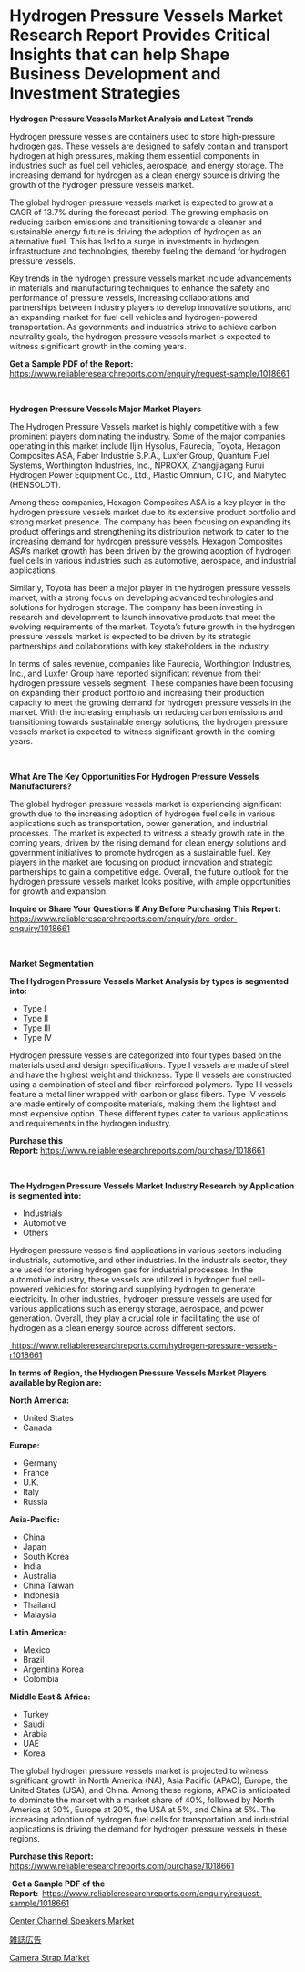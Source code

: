 <p><h1>Hydrogen Pressure Vessels Market Research Report Provides Critical Insights that can help Shape Business Development and Investment Strategies</h1></p><p><strong>Hydrogen Pressure Vessels Market Analysis and Latest Trends</strong></p>
<p><p>Hydrogen pressure vessels are containers used to store high-pressure hydrogen gas. These vessels are designed to safely contain and transport hydrogen at high pressures, making them essential components in industries such as fuel cell vehicles, aerospace, and energy storage. The increasing demand for hydrogen as a clean energy source is driving the growth of the hydrogen pressure vessels market.</p><p>The global hydrogen pressure vessels market is expected to grow at a CAGR of 13.7% during the forecast period. The growing emphasis on reducing carbon emissions and transitioning towards a cleaner and sustainable energy future is driving the adoption of hydrogen as an alternative fuel. This has led to a surge in investments in hydrogen infrastructure and technologies, thereby fueling the demand for hydrogen pressure vessels.</p><p>Key trends in the hydrogen pressure vessels market include advancements in materials and manufacturing techniques to enhance the safety and performance of pressure vessels, increasing collaborations and partnerships between industry players to develop innovative solutions, and an expanding market for fuel cell vehicles and hydrogen-powered transportation. As governments and industries strive to achieve carbon neutrality goals, the hydrogen pressure vessels market is expected to witness significant growth in the coming years.</p></p>
<p><strong>Get a Sample PDF of the Report:&nbsp;</strong> <a href="https://www.reliableresearchreports.com/enquiry/request-sample/1018661">https://www.reliableresearchreports.com/enquiry/request-sample/1018661</a></p>
<p>&nbsp;</p>
<p><strong>Hydrogen Pressure Vessels Major Market Players</strong></p>
<p><p>The Hydrogen Pressure Vessels market is highly competitive with a few prominent players dominating the industry. Some of the major companies operating in this market include Iljin Hysolus, Faurecia, Toyota, Hexagon Composites ASA, Faber Industrie S.P.A., Luxfer Group, Quantum Fuel Systems, Worthington Industries, Inc., NPROXX, Zhangjiagang Furui Hydrogen Power Equipment Co., Ltd., Plastic Omnium, CTC, and Mahytec (HENSOLDT).</p><p>Among these companies, Hexagon Composites ASA is a key player in the hydrogen pressure vessels market due to its extensive product portfolio and strong market presence. The company has been focusing on expanding its product offerings and strengthening its distribution network to cater to the increasing demand for hydrogen pressure vessels. Hexagon Composites ASA’s market growth has been driven by the growing adoption of hydrogen fuel cells in various industries such as automotive, aerospace, and industrial applications.</p><p>Similarly, Toyota has been a major player in the hydrogen pressure vessels market, with a strong focus on developing advanced technologies and solutions for hydrogen storage. The company has been investing in research and development to launch innovative products that meet the evolving requirements of the market. Toyota’s future growth in the hydrogen pressure vessels market is expected to be driven by its strategic partnerships and collaborations with key stakeholders in the industry.</p><p>In terms of sales revenue, companies like Faurecia, Worthington Industries, Inc., and Luxfer Group have reported significant revenue from their hydrogen pressure vessels segment. These companies have been focusing on expanding their product portfolio and increasing their production capacity to meet the growing demand for hydrogen pressure vessels in the market. With the increasing emphasis on reducing carbon emissions and transitioning towards sustainable energy solutions, the hydrogen pressure vessels market is expected to witness significant growth in the coming years.</p></p>
<p>&nbsp;</p>
<p><strong>What Are The Key Opportunities For Hydrogen Pressure Vessels Manufacturers?</strong></p>
<p><p>The global hydrogen pressure vessels market is experiencing significant growth due to the increasing adoption of hydrogen fuel cells in various applications such as transportation, power generation, and industrial processes. The market is expected to witness a steady growth rate in the coming years, driven by the rising demand for clean energy solutions and government initiatives to promote hydrogen as a sustainable fuel. Key players in the market are focusing on product innovation and strategic partnerships to gain a competitive edge. Overall, the future outlook for the hydrogen pressure vessels market looks positive, with ample opportunities for growth and expansion.</p></p>
<p><strong>Inquire or Share Your Questions If Any Before Purchasing This Report:</strong> <a href="https://www.reliableresearchreports.com/enquiry/pre-order-enquiry/1018661">https://www.reliableresearchreports.com/enquiry/pre-order-enquiry/1018661</a></p>
<p>&nbsp;</p>
<p><strong>Market Segmentation</strong></p>
<p><strong>The Hydrogen Pressure Vessels Market Analysis by types is segmented into:</strong></p>
<p><ul><li>Type I</li><li>Type II</li><li>Type III</li><li>Type IV</li></ul></p>
<p><p>Hydrogen pressure vessels are categorized into four types based on the materials used and design specifications. Type I vessels are made of steel and have the highest weight and thickness. Type II vessels are constructed using a combination of steel and fiber-reinforced polymers. Type III vessels feature a metal liner wrapped with carbon or glass fibers. Type IV vessels are made entirely of composite materials, making them the lightest and most expensive option. These different types cater to various applications and requirements in the hydrogen industry.</p></p>
<p><strong>Purchase this Report:&nbsp;</strong><a href="https://www.reliableresearchreports.com/purchase/1018661">https://www.reliableresearchreports.com/purchase/1018661</a></p>
<p>&nbsp;</p>
<p><strong>The Hydrogen Pressure Vessels Market Industry Research by Application is segmented into:</strong></p>
<p><ul><li>Industrials</li><li>Automotive</li><li>Others</li></ul></p>
<p><p>Hydrogen pressure vessels find applications in various sectors including industrials, automotive, and other industries. In the industrials sector, they are used for storing hydrogen gas for industrial processes. In the automotive industry, these vessels are utilized in hydrogen fuel cell-powered vehicles for storing and supplying hydrogen to generate electricity. In other industries, hydrogen pressure vessels are used for various applications such as energy storage, aerospace, and power generation. Overall, they play a crucial role in facilitating the use of hydrogen as a clean energy source across different sectors.</p></p>
<p><a href="https://www.reliableresearchreports.com/hydrogen-pressure-vessels-r1018661">&nbsp;https://www.reliableresearchreports.com/hydrogen-pressure-vessels-r1018661</a></p>
<p><strong>In terms of Region, the Hydrogen Pressure Vessels Market Players available by Region are:</strong></p>
<p>
    <p> <strong> North America: </strong>
        <ul>
            <li>United States</li>
            <li>Canada</li>
        </ul>
        </p> 
    <p> <strong> Europe: </strong>
        <ul>
            <li>Germany</li>
            <li>France</li>
            <li>U.K.</li>
            <li>Italy</li>
            <li>Russia</li>
        </ul>
        </p> 
    <p> <strong> Asia-Pacific: </strong>
        <ul>
            <li>China</li>
            <li>Japan</li>
            <li>South Korea</li>
            <li>India</li>
            <li>Australia</li>
            <li>China Taiwan</li>
            <li>Indonesia</li>
            <li>Thailand</li>
            <li>Malaysia</li>
        </ul>
        </p> 
    <p> <strong> Latin America: </strong>
        <ul>
            <li>Mexico</li>
            <li>Brazil</li>
            <li>Argentina Korea</li>
            <li>Colombia</li>
        </ul>
        </p> 
    <p> <strong> Middle East & Africa: </strong>
        <ul>
            <li>Turkey</li>
            <li>Saudi</li>
            <li>Arabia</li>
            <li>UAE</li>
            <li>Korea</li>
        </ul>
    </p>
    </p>
<p><p>The global hydrogen pressure vessels market is projected to witness significant growth in North America (NA), Asia Pacific (APAC), Europe, the United States (USA), and China. Among these regions, APAC is anticipated to dominate the market with a market share of 40%, followed by North America at 30%, Europe at 20%, the USA at 5%, and China at 5%. The increasing adoption of hydrogen fuel cells for transportation and industrial applications is driving the demand for hydrogen pressure vessels in these regions.</p></p>
<p><strong>Purchase this Report: </strong><a href="https://www.reliableresearchreports.com/purchase/1018661">https://www.reliableresearchreports.com/purchase/1018661</a></p>
<p>&nbsp;<strong>Get a Sample PDF of the Report:&nbsp;&nbsp;</strong><a href="https://www.reliableresearchreports.com/enquiry/request-sample/1018661">https://www.reliableresearchreports.com/enquiry/request-sample/1018661</a></p>
<p><strong></strong></p>
<p><p><a href="https://www.linkedin.com/pulse/center-channel-speakers-market-furnishes-information-share-kx9rf?trackingId=IEr86tI1uHDAZEjGCu%2BYLg%3D%3D">Center Channel Speakers Market</a></p><p><a href="https://medium.com/@juliafadel1922/%E9%9B%91%E8%AA%8C%E5%BA%83%E5%91%8A%E5%B8%82%E5%A0%B4-%E7%A8%AE%E9%A1%9E-%E7%94%A8%E9%80%94-%E5%9C%B0%E7%90%86%E3%81%AB%E3%82%88%E3%82%8B%E5%8C%85%E6%8B%AC%E7%9A%84%E3%81%AA%E8%A9%95%E4%BE%A1-bd3f75b3ca6f">雑誌広告</a></p><p><a href="https://www.linkedin.com/pulse/camera-strap-market-trends-analysis-forecasted-period-2024-2031-t6qac?trackingId=McSh7z0H2AqDh1I8eG%2BQHQ%3D%3D">Camera Strap Market</a></p></p>
